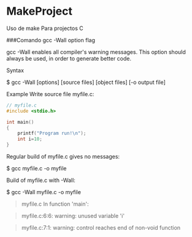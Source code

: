 # MakeProject
Uso de make Para projectos C

###Comando gcc -Wall option flag

gcc -Wall enables all compiler's warning messages. This option should always be used, in order to generate better code.

Syntax

$ gcc -Wall [options] [source files] [object files] [-o output file]

Example
Write source file myfile.c:
```C
// myfile.c
#include <stdio.h>

int main()
{
    printf("Program run!\n");
    int i=10;
}
```
 
Regular build of myfile.c gives no messages:

$ gcc myfile.c -o myfile

 
Build of myfile.c with -Wall:

$ gcc -Wall myfile.c -o myfile

> myfile.c In function 'main':

> myfile.c:6:6: warning: unused variable 'i'

> myfile.c:7:1: warning: control reaches end of non-void function
